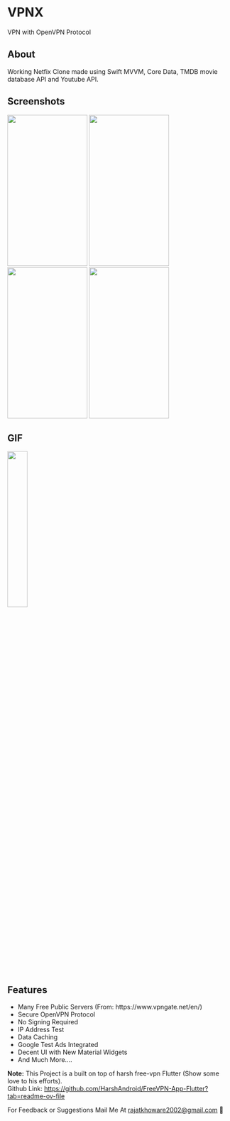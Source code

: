 # VPNX
VPN with OpenVPN Protocol

## About
Working Netfix Clone made using Swift MVVM, Core Data, TMDB movie database API and Youtube API.


## Screenshots

<div class="row">
<img src="https://github.com/RajatKhoware/VPNX-Flutter/assets/107408201/3d92d923-39fd-434c-877b-ba27fea14c26" width="180" height="340">
<img src="https://github.com/RajatKhoware/VPNX-Flutter/assets/107408201/e24405c9-cd71-4797-9f52-111e8964bdcf" width="180" height="340">
<img src="https://github.com/RajatKhoware/VPNX-Flutter/assets/107408201/8fa06304-4798-426e-b20d-0253e921612a" width="180" height="340">
<img src="https://github.com/RajatKhoware/VPNX-Flutter/assets/107408201/7f9304c5-2052-4239-9b2c-1e3e69f3a85e" width="180" height="340">
</div>



## GIF

<div class="row">
<img src="https://github.com/RajatKhoware/VPNX-Flutter/assets/107408201/f1103de5-4af2-4f1c-a75c-63a5df0f2566" width=30% height=30%/>
 </div>


## Features

<ul>
<li>Many Free Public Servers (From: https://www.vpngate.net/en/)
<li>Secure OpenVPN Protocol
<li>No Signing Required
<li>IP Address Test
<li>Data Caching
<li>Google Test Ads Integrated
<li>Decent UI with New Material Widgets
<li>And Much More....
</ul>

<b>Note:</b> This Project is a built on top of harsh free-vpn Flutter (Show some love to his efforts).
<br>Github Link: https://github.com/HarshAndroid/FreeVPN-App-Flutter?tab=readme-ov-file
  
<!--  <b>Note:</b> This Project is Much More Improved (i.e. Contains New Features) & Optimized than Youtube Course Project. -->
For Feedback or Suggestions Mail Me At rajatkhoware2002@gmail.com 🙂

